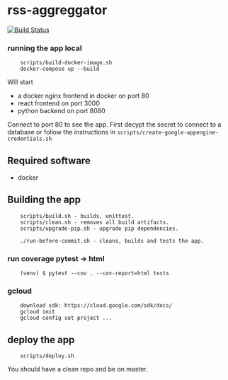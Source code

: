 # rss-aggreggator

[![Build Status](https://travis-ci.com/klaasjanelzinga/rss-aggreggator.svg?branch=master)](https://travis-ci.com/klaasjanelzinga/rss-aggreggator)


### running the app local

        scripts/build-docker-image.sh
        docker-compose up --build

Will start 

- a docker nginx frontend in docker on port 80
- react frontend on port 3000
- python backend on port 8080

Connect to port 80 to see the app. First decypt the secret to connect to a database or follow 
the instructions in `scripts/create-google-appengine-credentials.sh`

## Required software

- docker

## Building the app

        scripts/build.sh - builds, unittest.
        scripts/clean.sh - removes all build artifacts.
        scripts/upgrade-pip.sh - upgrade pip dependencies.

        ./run-before-commit.sh - cleans, builds and tests the app.

### run coverage pytest -> html

        (venv) $ pytest --cov . --cov-report=html tests

     
### gcloud

        download sdk: https://cloud.google.com/sdk/docs/
        gcloud init
        gcloud config set project ...

## deploy the app

        scripts/deploy.sh

You should have a clean repo and be on master.
